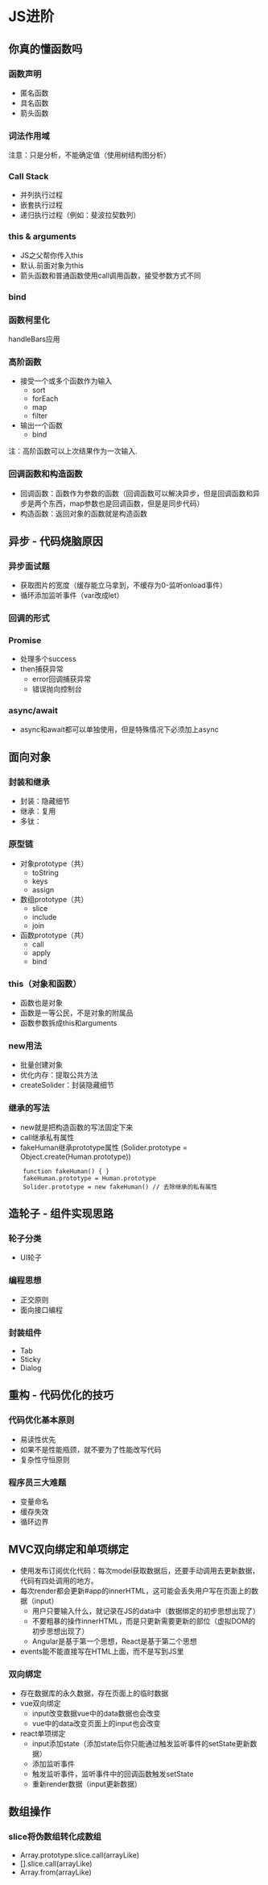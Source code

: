 # JS进阶

## 你真的懂函数吗

### 函数声明
+ 匿名函数
+ 具名函数
+ 箭头函数

### 词法作用域
注意：只是分析，不能确定值（使用树结构图分析）

### Call Stack
+ 并列执行过程
+ 嵌套执行过程
+ 递归执行过程（例如：斐波拉契数列）

### this & arguments
+ JS之父帮你传入this
+ 默认.前面对象为this
+ 箭头函数和普通函数使用call调用函数，接受参数方式不同

### bind

### 函数柯里化
handleBars应用

### 高阶函数
+ 接受一个或多个函数作为输入
    + sort
    + forEach
    + map
    + filter
+ 输出一个函数
    + bind

注：高阶函数可以上次结果作为一次输入.

### 回调函数和构造函数
+ 回调函数：函数作为参数的函数（回调函数可以解决异步，但是回调函数和异步是两个东西，map参数也是回调函数，但是是同步代码）
+ 构造函数：返回对象的函数就是构造函数

## 异步 - 代码烧脑原因

### 异步面试题
+ 获取图片的宽度（缓存能立马拿到，不缓存为0-监听onload事件）
+ 循环添加监听事件（var改成let）

### 回调的形式

### Promise
+ 处理多个success
+ then捕获异常
    + error回调捕获异常
    + 错误抛向控制台

### async/await
+ async和await都可以单独使用，但是特殊情况下必须加上async

## 面向对象

### 封装和继承
+ 封装：隐藏细节
+ 继承：复用
+ 多钛：

### 原型链
+ 对象prototype（共）
    + toString
    + keys
    + assign
+ 数组prototype（共）
    + slice
    + include
    + join
+ 函数prototype（共）
    + call
    + apply
    + bind

### this（对象和函数）
+ 函数也是对象
+ 函数是一等公民，不是对象的附属品
+ 函数参数拆成this和arguments

### new用法
+ 批量创建对象
+ 优化内存：提取公共方法
+ createSolider：封装隐藏细节

### 继承的写法
+ new就是把构造函数的写法固定下来
+ call继承私有属性
+ fakeHuman继承prototype属性 (Solider.prototype = Object.create(Human.prototype))
```
    function fakeHuman() { }
    fakeHuman.prototype = Human.prototype
    Solider.prototype = new fakeHuman() // 去除继承的私有属性
```

## 造轮子 - 组件实现思路

### 轮子分类
+ UI轮子

### 编程思想
+ 正交原则
+ 面向接口编程

### 封装组件
+ Tab
+ Sticky
+ Dialog

## 重构 - 代码优化的技巧

### 代码优化基本原则
+ 易读性优先
+ 如果不是性能瓶颈，就不要为了性能改写代码
+ 复杂性守恒原则

### 程序员三大难题
+ 变量命名
+ 缓存失效
+ 循环边界

## MVC双向绑定和单项绑定
+ 使用发布订阅优化代码：每次model获取数据后，还要手动调用去更新数据，代码有四处调用的地方。
+ 每次render都会更新#app的innerHTML，这可能会丢失用户写在页面上的数据（input）
    + 用户只要输入什么，就记录在JS的data中（数据绑定的初步思想出现了）
    + 不要粗暴的操作innerHTML，而是只更新需要更新的部位（虚拟DOM的初步思想出现了）
    + Angular是基于第一个思想，React是基于第二个思想
+ events能不能直接写在HTML上面，而不是写到JS里

### 双向绑定
+ 存在数据库的永久数据，存在页面上的临时数据
+ vue双向绑定
    + input改变数据vue中的data数据也会改变
    + vue中的data改变页面上的input也会改变
+ react单项绑定
    + input添加state（添加state后你只能通过触发监听事件的setState更新数据）
    + 添加监听事件
    + 触发监听事件，监听事件中的回调函数触发setState
    + 重新render数据（input更新数据）

## 数组操作

### slice将伪数组转化成数组
+ Array.prototype.slice.call(arrayLike)
+ [].slice.call(arrayLike)
+ Array.from(arrayLike)

